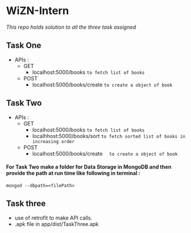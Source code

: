 # WiZN-Intern

*This repo holds solution to all the three task assigned*





## Task One
* APIs :
	* GET
	 	* localhost:5000/books   `to fetch list of books`
	* POST
		* localhost:5000/books/create `to create a object of book`



## Task Two
* APIs :
	* GET
	 	* localhost:5000/books   `to fetch list of books`
	 	* localhhost:5000/books/sort `to fetch sorted list of books in increasing order`
	* POST
		* localhost:5000/books/create `  to create a object of book`


#### For Task Two make a folder for Data Storage in MongoDB and then provide the path at run time like following in terminal :

`mongod --dbpath=<filePath>`

## Task three

* use of retrofit to make API calls.
* .apk file in app/dist/TaskThree.apk
